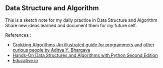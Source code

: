 ## Data Structure and Algorithm
This is a sketch note for my daily practice in Data Structure and Algorithm
Share new ideas learned and document them for my future self.

References :
- [Grokking Algorithms :An illustrated guide for programmers and other curious people by Aditya Y. Bhargava](https://www.manning.com/books/grokking-algorithms)
- [Hands-On Data Structures and Algorithms with Python Second Edition](https://www.amazon.com/Hands-Data-Structures-Algorithms-Python/dp/1788995570)
- [Educative.io](https://www.educative.io/edpresso/what-is-recursion)